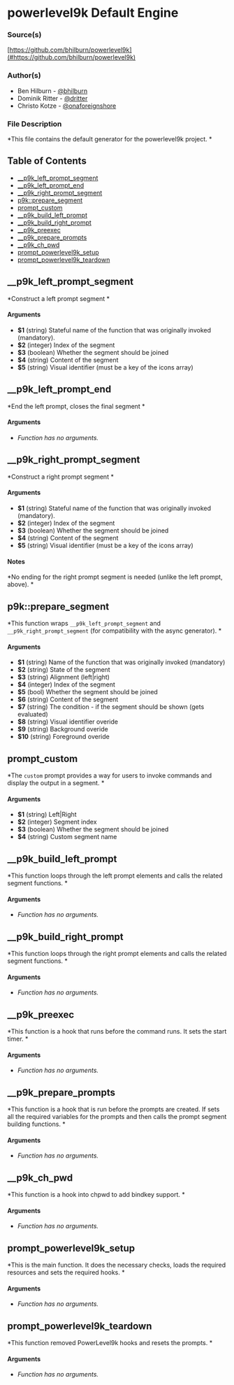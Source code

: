 # powerlevel9k Default Engine


### Source(s)

[https://github.com/bhilburn/powerlevel9k](#https://github.com/bhilburn/powerlevel9k)


### Author(s)

- Ben Hilburn - [@bhilburn](https://github.com/bhilburn)
- Dominik Ritter - [@dritter](https://github.com/dritter)
- Christo Kotze - [@onaforeignshore](https://github.com/onaforeignshore)


### File Description

*This file contains the default generator for the powerlevel9k project. *

## Table of Contents

- [__p9k_left_prompt_segment](#__p9k_left_prompt_segment)
- [__p9k_left_prompt_end](#__p9k_left_prompt_end)
- [__p9k_right_prompt_segment](#__p9k_right_prompt_segment)
- [p9k::prepare_segment](#p9k::prepare_segment)
- [prompt_custom](#prompt_custom)
- [__p9k_build_left_prompt](#__p9k_build_left_prompt)
- [__p9k_build_right_prompt](#__p9k_build_right_prompt)
- [__p9k_preexec](#__p9k_preexec)
- [__p9k_prepare_prompts](#__p9k_prepare_prompts)
- [__p9k_ch_pwd](#__p9k_ch_pwd)
- [prompt_powerlevel9k_setup](#prompt_powerlevel9k_setup)
- [prompt_powerlevel9k_teardown](#prompt_powerlevel9k_teardown)

## __p9k_left_prompt_segment
*Construct a left prompt segment *

#### Arguments

- **$1** (string) Stateful name of the function that was originally invoked (mandatory).
- **$2** (integer) Index of the segment
- **$3** (boolean) Whether the segment should be joined
- **$4** (string) Content of the segment
- **$5** (string) Visual identifier (must be a key of the icons array)


## __p9k_left_prompt_end
*End the left prompt, closes the final segment *

#### Arguments

- *Function has no arguments.*


## __p9k_right_prompt_segment
*Construct a right prompt segment *

#### Arguments

- **$1** (string) Stateful name of the function that was originally invoked (mandatory).
- **$2** (integer) Index of the segment
- **$3** (boolean) Whether the segment should be joined
- **$4** (string) Content of the segment
- **$5** (string) Visual identifier (must be a key of the icons array)


#### Notes

*No ending for the right prompt segment is needed (unlike the left prompt, above). *

## p9k::prepare_segment
*This function wraps `__p9k_left_prompt_segment` and `__p9k_right_prompt_segment` (for compatibility with the async generator). *

#### Arguments

- **$1** (string) Name of the function that was originally invoked (mandatory)
- **$2** (string) State of the segment
- **$3** (string) Alignment (left|right)
- **$4** (integer) Index of the segment
- **$5** (bool) Whether the segment should be joined
- **$6** (string) Content of the segment
- **$7** (string) The condition - if the segment should be shown (gets evaluated)
- **$8** (string) Visual identifier overide
- **$9** (string) Background overide
- **$10** (string) Foreground overide


## prompt_custom
*The `custom` prompt provides a way for users to invoke commands and display the output in a segment. *

#### Arguments

- **$1** (string) Left|Right
- **$2** (integer) Segment index
- **$3** (boolean) Whether the segment should be joined
- **$4** (string) Custom segment name


## __p9k_build_left_prompt
*This function loops through the left prompt elements and calls the related segment functions. *

#### Arguments

- *Function has no arguments.*


## __p9k_build_right_prompt
*This function loops through the right prompt elements and calls the related segment functions. *

#### Arguments

- *Function has no arguments.*


## __p9k_preexec
*This function is a hook that runs before the command runs. It sets the start timer. *

#### Arguments

- *Function has no arguments.*


## __p9k_prepare_prompts
*This function is a hook that is run before the prompts are created. If sets all the required variables for the prompts and then calls the prompt segment building functions. *

#### Arguments

- *Function has no arguments.*


## __p9k_ch_pwd
*This function is a hook into chpwd to add bindkey support. *

#### Arguments

- *Function has no arguments.*


## prompt_powerlevel9k_setup
*This is the main function. It does the necessary checks, loads the required resources and sets the required hooks. *

#### Arguments

- *Function has no arguments.*


## prompt_powerlevel9k_teardown
*This function removed PowerLevel9k hooks and resets the prompts. *

#### Arguments

- *Function has no arguments.*


